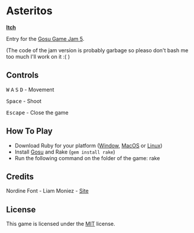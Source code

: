# Asteritos

[**Itch**](https://chadow.itch.io/asteritos)

Entry for the [Gosu Game Jam 5](https://itch.io/jam/gosu-game-jam-5).

(The code of the jam version is probably garbage so pleaso don't bash me too much I'll work on it :( )

## Controls

<kbd>W</kbd> <kbd>A</kbd> <kbd>S</kbd> <kbd>D</kbd> - Movement

<kbd>Space</kbd> - Shoot

<kbd>Escape</kbd> - Close the game

## How To Play

- Download Ruby for your platform ([Window](https://rubyinstaller.org/), [MacOS](https://www.ruby-lang.org/en/documentation/installation/#homebrew) or [Linux](https://www.ruby-lang.org/en/documentation/installation/#apt))
- Install [Gosu](https://www.libgosu.org/ruby.html) and Rake (`gem install rake`)
- Run the following command on the folder of the game: rake

## Credits

Nordine Font - Liam Moniez - [Site](https://www.behance.net/agraffs)

## License

This game is licensed under the [MIT](/LICENSE) license.
